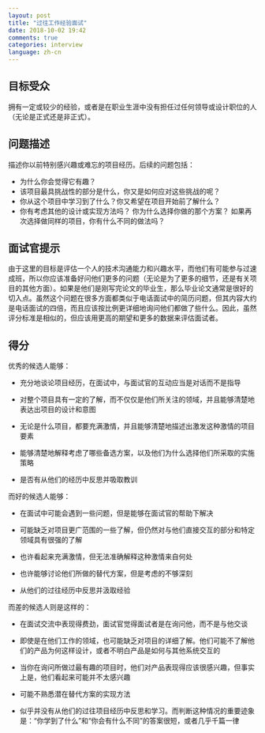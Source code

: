 ```yaml
---
layout: post
title: "过往工作经验面试"
date: 2018-10-02 19:42
comments: true
categories: interview
language: zh-cn
---
```


## 目标受众

拥有一定或较少的经验，或者是在职业生涯中没有担任过任何领导或设计职位的人（无论是正式还是非正式）。



## 问题描述

描述你以前特别感兴趣或难忘的项目经历。后续的问题包括：

- 为什么你会觉得它有趣？
- 该项目最具挑战性的部分是什么，你又是如何应对这些挑战的呢？
- 你从这个项目中学习到了什么？你又希望在项目开始前了解什么？
- 你有考虑其他的设计或实现方法吗？ 你为什么选择你做的那个方案？ 如果再次选择做同样的项目，你有什么不同的做法吗？



## 面试官提示

由于这里的目标是评估一个人的技术沟通能力和兴趣水平，而他们有可能参与过速成班，所以你应该准备好问他们更多的问题（无论是为了更多的细节，还是有关项目的其他方面）。如果是他们是刚写完论文的毕业生，那么毕业论文通常是很好的切入点。虽然这个问题在很多方面都类似于电话面试中的简历问题，但其内容大约是电话面试的四倍，而且应该按比例更详细地询问他们都做了些什么。因此，虽然评分标准是相似的，但应该用更高的期望和更多的数据来评估面试者。



## 得分

优秀的候选人能够：

- 充分地谈论项目经历，在面试中，与面试官的互动应当是对话而不是指导
- 对整个项目具有一定的了解，而不仅仅是他们所关注的领域，并且能够清楚地表达出项目的设计和意图


- 无论是什么项目，都要充满激情，并且能够清楚地描述出激发这种激情的项目要素
- 能够清楚地解释考虑了哪些备选方案，以及他们为什么选择他们所采取的实施策略
- 是否有从他们的经历中反思并吸取教训



而好的候选人能够：

- 在面试中可能会遇到一些问题，但是能够在面试官的帮助下解决
- 可能缺乏对项目更广范围的一些了解，但仍然对与他们直接交互的部分和特定领域具有很强的了解
- 也许看起来充满激情，但无法准确解释这种激情来自何处


- 也许能够讨论他们所做的替代方案，但是考虑的不够深刻
- 从他们的过往经历中反思并汲取经验



而差的候选人则是这样的：
- 在面试交流中表现得费劲，面试官觉得面试者是在询问他，而不是与他交谈
- 即使是在他们工作的领域，也可能缺乏对项目的详细了解。他们可能不了解他们的产品为何这样设计，或者不明白产品是如何与其他系统交互的
- 当你在询问所做过最有趣的项目时，他们对产品表现得应该很感兴趣，但事实上是，他们看起来可能并不太感兴趣


- 可能不熟悉潜在替代方案的实现方法
- 似乎并没有从他们的过往项目经历中反思和学习。而判断这种情况的重要迹象是：“你学到了什么”和“你会有什么不同”的答案很短，或者几乎千篇一律
